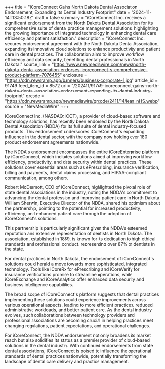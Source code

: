 +++
title = "iCoreConnect Gains North Dakota Dental Association Endorsement, Expanding Its Dental Industry Footprint"
date = "2024-11-14T13:50:18Z"
draft = false
summary = "iCoreConnect Inc. receives a significant endorsement from the North Dakota Dental Association for its comprehensive suite of dental practice management solutions, highlighting the growing importance of integrated technology in enhancing dental care efficiency and patient satisfaction."
description = "iCoreConnect Inc. secures endorsement agreement with the North Dakota Dental Association, expanding its innovative cloud solutions to enhance productivity and patient care in dental practices. The collaboration aims to improve workflow efficiency and data security, benefiting dental professionals in North Dakota."
source_link = "https://www.newmediawire.com/news/north-dakota-dental-association-endorses-icoreconnect-s-comprehensive-product-platform-7076455"
enclosure = "https://cdn.newsramp.app/banners/business-corporate-1.jpg"
article_id = 91749
feed_item_id = 8572
url = "/202411/91749-icoreconnect-gains-north-dakota-dental-association-endorsement-expanding-its-dental-industry-footprint"
qrcode = "https://cdn.newsramp.app/newmediawire/qrcode/2411/14/lean_nHS.webp"
source = "NewMediaWire"
+++

<p>iCoreConnect Inc. (NASDAQ: ICCT), a provider of cloud-based software and technology solutions, has recently been endorsed by the North Dakota Dental Association (NDDA) for its full suite of dental industry-focused products. This endorsement underscores iCoreConnect's expanding influence in the dental sector, with the company now holding over 180 product endorsement agreements nationwide.</p><p>The NDDA's endorsement encompasses the entire iCoreEnterprise platform by iCoreConnect, which includes solutions aimed at improving workflow efficiency, productivity, and data security within dental practices. These solutions cover essential areas such as ePrescribing, insurance verification, billing and payments, dental claims processing, and HIPAA-compliant communication, among others.</p><p>Robert McDermott, CEO of iCoreConnect, highlighted the pivotal role of state dental associations in the industry, noting the NDDA's commitment to advancing the dental profession and improving patient care in North Dakota. William Sherwin, Executive Director of the NDDA, shared his optimism about the partnership, pointing to the potential for increased productivity, efficiency, and enhanced patient care through the adoption of iCoreConnect's solutions.</p><p>This partnership is particularly significant given the NDDA's esteemed reputation and extensive representation of dentists in North Dakota. The association, established in 1889, is known for its dedication to high ethical standards and professional conduct, representing over 87% of dentists in the state.</p><p>For dental practices in North Dakota, the endorsement of iCoreConnect's solutions could herald a move towards more sophisticated, integrated technology. Tools like iCoreRx for ePrescribing and iCoreVerify for insurance verifications promise to streamline operations, while iCoreExchange and iCoreAnalytics offer enhanced data security and business intelligence capabilities.</p><p>The broad scope of iCoreConnect's platform suggests that dental practices implementing these solutions could experience improvements across various operational aspects, leading to more efficient practices, reduced administrative workloads, and better patient care. As the dental industry evolves, such collaborations between technology providers and professional associations are becoming crucial in helping practices meet changing regulations, patient expectations, and operational challenges.</p><p>For iCoreConnect, the NDDA endorsement not only broadens its market reach but also solidifies its status as a premier provider of cloud-based solutions in the dental industry. With continued endorsements from state dental associations, iCoreConnect is poised to influence the operational standards of dental practices nationwide, potentially transforming the landscape of dental care delivery and practice management.</p>